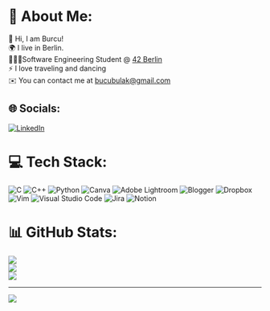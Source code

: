 # 💫 About Me:
👋 Hi, I am Burcu!<br>🌍 I live in Berlin.<br>👨🏻‍💻Software Engineering Student @ [42 Berlin](https://42berlin.de/)<br>⚡ I love traveling and dancing<br>✉️  You can contact me at bucubulak@gmail.com


## 🌐 Socials:
[![LinkedIn](https://img.shields.io/badge/LinkedIn-%230077B5.svg?logo=linkedin&logoColor=white)](https://linkedin.com/in/https://www.linkedin.com/in/burcubulak/) 

# 💻 Tech Stack:
![C](https://img.shields.io/badge/c-%2300599C.svg?style=for-the-badge&logo=c&logoColor=white) ![C++](https://img.shields.io/badge/c++-%2300599C.svg?style=for-the-badge&logo=c%2B%2B&logoColor=white) ![Python](https://img.shields.io/badge/python-3670A0?style=for-the-badge&logo=python&logoColor=ffdd54) ![Canva](https://img.shields.io/badge/Canva-%2300C4CC.svg?style=for-the-badge&logo=Canva&logoColor=white) ![Adobe Lightroom](https://img.shields.io/badge/Adobe%20Lightroom-31A8FF.svg?style=for-the-badge&logo=Adobe%20Lightroom&logoColor=white)  ![Blogger](https://img.shields.io/badge/Blogger-FF5722?style=for-the-badge&logo=blogger&logoColor=white)
![Dropbox](https://img.shields.io/badge/Dropbox-%233B4D98.svg?style=for-the-badge&logo=Dropbox&logoColor=white) ![Vim](https://img.shields.io/badge/VIM-%2311AB00.svg?style=for-the-badge&logo=vim&logoColor=white) ![Visual Studio Code](https://img.shields.io/badge/Visual%20Studio%20Code-0078d7.svg?style=for-the-badge&logo=visual-studio-code&logoColor=white) 	![Jira](https://img.shields.io/badge/jira-%230A0FFF.svg?style=for-the-badge&logo=jira&logoColor=white) ![Notion](https://img.shields.io/badge/Notion-%23000000.svg?style=for-the-badge&logo=notion&logoColor=white)

# 📊 GitHub Stats:
![](https://github-readme-stats.vercel.app/api?username=BurcuBulakBozkurt&theme=dark&hide_border=false&include_all_commits=false&count_private=false)<br/>
![](https://github-readme-streak-stats.herokuapp.com/?user=BurcuBulakBozkurt&theme=dark&hide_border=false)<br/>
![](https://github-readme-stats.vercel.app/api/top-langs/?username=BurcuBulakBozkurt&theme=dark&hide_border=false&include_all_commits=false&count_private=false&layout=compact)

---
[![](https://visitcount.itsvg.in/api?id=BurcuBulakBozkurt&icon=0&color=6)](https://visitcount.itsvg.in)

<!-- Proudly created with GPRM ( https://gprm.itsvg.in ) -->
